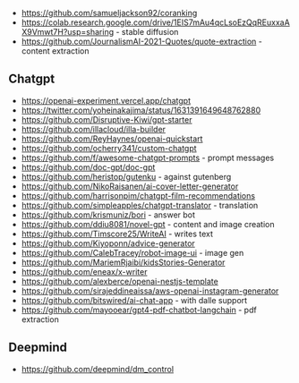 - https://github.com/samueljackson92/coranking
- https://colab.research.google.com/drive/1EIS7mAu4qcLsoEzQqREuxxaAX9Vmwt7H?usp=sharing - stable diffusion
- https://github.com/JournalismAI-2021-Quotes/quote-extraction - content extraction

## Chatgpt

- https://openai-experiment.vercel.app/chatgpt
- https://twitter.com/yoheinakajima/status/1631391649648762880
- https://github.com/Disruptive-Kiwi/gpt-starter
- https://github.com/illacloud/illa-builder
- https://github.com/ReyHaynes/openai-quickstart
- https://github.com/ocherry341/custom-chatgpt
- https://github.com/f/awesome-chatgpt-prompts - prompt messages
- https://github.com/doc-gpt/doc-gpt
- https://github.com/heristop/gutenku - against gutenberg
- https://github.com/NikoRaisanen/ai-cover-letter-generator
- https://github.com/harrisonpim/chatgpt-film-recommendations
- https://github.com/simpleapples/chatgpt-translator - translation
- https://github.com/krismuniz/bori - answer bot
- https://github.com/ddiu8081/novel-gpt - content and image creation
- https://github.com/Timscore25/WriteAI - writes text
- https://github.com/Kiyoponn/advice-generator
- https://github.com/CalebTracey/robot-image-ui - image gen
- https://github.com/MariemRjaibi/kidsStories-Generator
- https://github.com/eneax/x-writer
- https://github.com/alexberce/openai-nestjs-template
- https://github.com/sirajeddineaissa/aws-openai-instagram-generator
- https://github.com/bitswired/ai-chat-app - with dalle support
- https://github.com/mayooear/gpt4-pdf-chatbot-langchain - pdf extraction

## Deepmind

- https://github.com/deepmind/dm_control